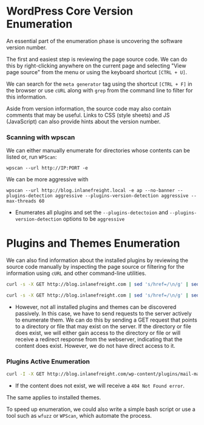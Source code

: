 # WordPress Core Version Enumeration
An essential part of the enumeration phase is uncovering the software version number.

The first and easiest step is reviewing the page source code. We can do this by right-clicking anywhere on the current page and selecting "View page source" from the menu or using the keyboard shortcut `[CTRL + U]`.

We can search for the `meta generator` tag using the shortcut `[CTRL + F]` in the browser or use `cURL` along with `grep` from the command line to filter for this information.

Aside from version information, the source code may also contain comments that may be useful. Links to CSS (style sheets) and JS (JavaScript) can also provide hints about the version number.
### Scanning with wpscan
We can either manually enumerate for directories whose contents can be listed or, run `WPScan`:
```shell
wpscan --url http://IP:PORT -e
```

We can be more aggressive with
```shell
wpscan --url http://blog.inlanefreight.local -e ap --no-banner --plugins-detection aggressive --plugins-version-detection aggressive --max-threads 60
```
- Enumerates all plugins and set the `--plugins-detectoion` and `--plugins-version-detection` options to be `aggressive`
# Plugins and Themes Enumeration
We can also find information about the installed plugins by reviewing the source code manually by inspecting the page source or filtering for the information using `cURL` and other command-line utilities.
```bash
curl -s -X GET http://blog.inlanefreight.com | sed 's/href=/\n/g' | sed 's/src=/\n/g' | grep 'wp-content/plugins/*' | cut -d"'" -f2
```
```bash
curl -s -X GET http://blog.inlanefreight.com | sed 's/href=/\n/g' | sed 's/src=/\n/g' | grep 'themes' | cut -d"'" -f2
```
- However, not all installed plugins and themes can be discovered passively. In this case, we have to send requests to the server actively to enumerate them. We can do this by sending a GET request that points to a directory or file that may exist on the server. If the directory or file does exist, we will either gain access to the directory or file or will receive a redirect response from the webserver, indicating that the content does exist. However, we do not have direct access to it.
### Plugins Active Enumeration
```bash
curl -I -X GET http://blog.inlanefreight.com/wp-content/plugins/mail-masta
```
- If the content does not exist, we will receive a `404 Not Found error`.

The same applies to installed themes.

To speed up enumeration, we could also write a simple bash script or use a tool such as `wfuzz` or `WPScan`, which automate the process.